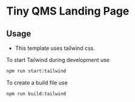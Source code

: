 # Tiny QMS Landing Page

## Usage

- This template uses tailwind css.

To start Tailwind during development use

```html
npm run start:tailwind
```

To create a build file use

```html
npm run build:tailwind
```
